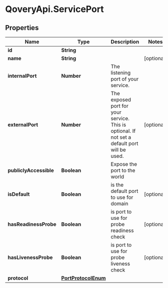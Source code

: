 # QoveryApi.ServicePort

## Properties

Name | Type | Description | Notes
------------ | ------------- | ------------- | -------------
**id** | **String** |  | 
**name** | **String** |  | [optional] 
**internalPort** | **Number** | The listening port of your service. | 
**externalPort** | **Number** | The exposed port for your service. This is optional. If not set a default port will be used. | [optional] 
**publiclyAccessible** | **Boolean** | Expose the port to the world | 
**isDefault** | **Boolean** | is the default port to use for domain | [optional] 
**hasReadinessProbe** | **Boolean** | is port to use for probe readiness check | [optional] 
**hasLivenessProbe** | **Boolean** | is port to use for probe liveness check | [optional] 
**protocol** | [**PortProtocolEnum**](PortProtocolEnum.md) |  | 


